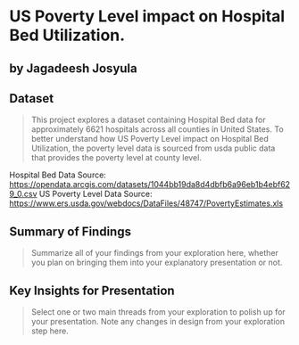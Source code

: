 # US Poverty Level impact on Hospital Bed Utilization.
## by Jagadeesh Josyula


## Dataset

> This project explores a dataset containing Hospital Bed data for approximately 6621 hospitals across all counties in United States. To better understand how US Poverty Level impact on Hospital Bed Utilization, the poverty level data is sourced from usda public data that provides the poverty level at county level.

Hospital Bed Data Source: https://opendata.arcgis.com/datasets/1044bb19da8d4dbfb6a96eb1b4ebf629_0.csv
US Poverty Level Data Source:  https://www.ers.usda.gov/webdocs/DataFiles/48747/PovertyEstimates.xls


## Summary of Findings

> Summarize all of your findings from your exploration here, whether you plan on bringing them into your explanatory presentation or not.


## Key Insights for Presentation

> Select one or two main threads from your exploration to polish up for your presentation. Note any changes in design from your exploration step here.